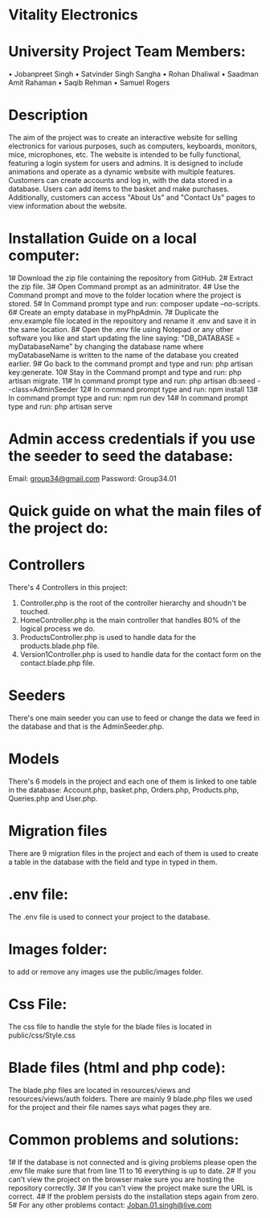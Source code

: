 # Vitality Electronics

# University Project Team Members:
•	Jobanpreet Singh
•	Satvinder Singh Sangha
•	Rohan Dhaliwal
•	Saadman Amit Rahaman
•	Saqib Rehman
•	Samuel Rogers

# Description
The aim of the project was to create an interactive website for selling electronics for various purposes, such as computers, keyboards, monitors, mice, microphones, etc. The website is intended to be fully functional, featuring a login system for users and admins. It is designed to include animations and operate as a dynamic website with multiple features. Customers can create accounts and log in, with the data stored in a database. Users can add items to the basket and make purchases. Additionally, customers can access "About Us" and "Contact Us" pages to view information about the website.

# Installation Guide on a local computer:
1# Download the zip file containing the repository from GitHub.
2# Extract the zip file.
3# Open Command prompt as an adminitrator.
4# Use the Command prompt and move to the folder location where the project is stored.
5# In Command prompt type and run: composer update –no-scripts.
6# Create an empty database in myPhpAdmin.
7# Duplicate the .env.example file located in the repository and rename it .env and save it in the same location.
8# Open the .env file using Notepad or any other software you like and start updating the line saying: "DB_DATABASE = myDatabaseName" 
   by changing the database name where myDatabaseName is written to the name of the database you created earlier.
9# Go back to the command prompt and type and run: php artisan key:generate.
10# Stay in the Command prompt and type and run: php artisan migrate.
11# In command prompt type and run: php artisan db:seed --class=AdminSeeder
12# In command prompt type and run: npm install
13# In command prompt type and run: npm run dev
14# In command prompt type and run: php artisan serve

# Admin access credentials if you use the seeder to seed the database:
  Email: group34@gmail.com
  Password: Group34.01


# Quick guide on what the main files of the project do:

# Controllers
There's 4 Controllers in this project:
1. Controller.php is the root of the controller hierarchy and shoudn't be touched.
2. HomeController.php is the main controller that handles 80% of the logical process we do.
3. ProductsController.php is used to handle data for the products.blade.php file.
4. Version1Controller.php is used to handle data for the contact form on the contact.blade.php file.

# Seeders
There's one main seeder you can use to feed or change the data we feed in the database and that is the AdminSeeder.php.

# Models
There's 6 models in the project and each one of them is linked to one table in the database: Account.php, basket.php, Orders.php, Products.php, Queries.php and User.php.

# Migration files
There are 9 migration files in the project and each of them is used to create a table in the database with the field and type in typed in them.

# .env file:
The .env file is used to connect your project to the database.

# Images folder: 
to add or remove any images use the public/images folder.

# Css File: 
The css file to handle the style for the blade files is located in public/css/Style.css

# Blade files (html and php code): 
The blade.php files are located in resources/views and resources/views/auth folders. There are mainly 9 blade.php files we used for the project and their file names says what pages they are.


# Common problems and solutions:
1# If the database is not connected and is giving problems please open the .env file make sure that from line 11 to 16 everything is up to date.
2# If you can't view the project on the browser make sure you are hosting the repository correctly.
3# If you can't view the project make sure the URL is correct. 
4# If the problem persists do the installation steps again from zero.
5# For any other problems contact: Joban.01.singh@live.com
